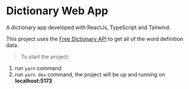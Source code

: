 # Dictionary Web App

A dictionary app developed with ReactJs, TypeScript and Tailwind.

This project uses the [Free Dictionary API](https://dictionaryapi.dev/) to get all of the word definition data.

> To start the project:

1. run `yarn` command
2. run `yarn dev` command, the project will be up and running on **localhost:5173**
